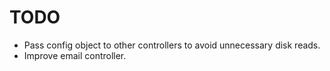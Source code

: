 # TODO

- Pass config object to other controllers to avoid unnecessary disk reads.
- Improve email controller.